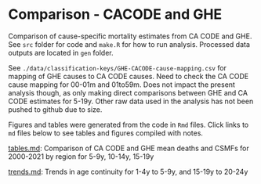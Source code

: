 # Comparison - CACODE and GHE

Comparison of cause-specific mortality estimates from CA CODE and GHE. See `src` folder for code and `make.R` for how to run analysis. Processed data outputs are located in `gen` folder. 

See `./data/classification-keys/GHE-CACODE-cause-mapping.csv` for mapping of GHE causes to CA CODE causes. Need to check the CA CODE cause mapping for 00-01m and 01to59m. Does not impact the present analysis though, as only making direct comparisons between GHE and CA CODE estimates for 5-19y. Other raw data used in the analysis has not been pushed to github due to size. 

Figures and tables were generated from the code in `Rmd` files. Click links to `md` files below to see tables and figures compiled with notes.

[tables.md](https://github.com/hallieeilerts/Comparison-CACODE-GHE/blob/main/tables.md): Comparison of CA CODE and GHE mean deaths and CSMFs for 2000-2021 by region for 5-9y, 10-14y, 15-19y

[trends.md](https://github.com/hallieeilerts/Comparison-CACODE-GHE/blob/main/trends.md): Trends in age continuity for 1-4y to 5-9y, and 15-19y to 20-24y